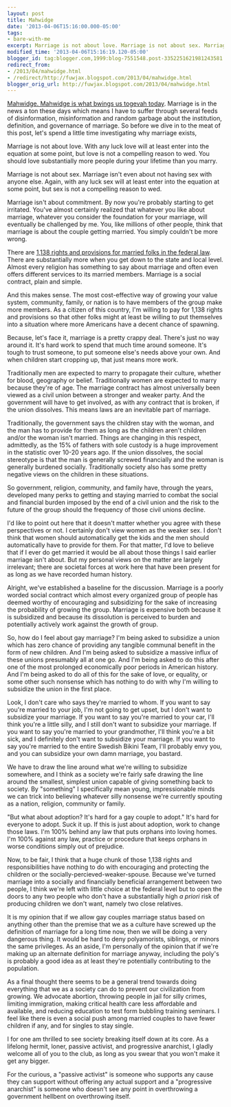 ```yaml
---
layout: post
title: Mahwidge
date: '2013-04-06T15:16:00.000-05:00'
tags: 
- bare-with-me
excerpt: Marriage is not about love. Marriage is not about sex. Marriage is not about commitment.
modified_time: '2013-04-06T15:16:19.120-05:00'
blogger_id: tag:blogger.com,1999:blog-7551548.post-3352251621981243581
redirect_from: 
- /2013/04/mahwidge.html
- /redirect/http://fuwjax.blogspot.com/2013/04/mahwidge.html
blogger_orig_url: http://fuwjax.blogspot.com/2013/04/mahwidge.html
---
```


[Mahwidge. Mahwidge is what bwings us togevah today](http://www.youtube.com/watch?v=Sbqv3MwwVd8 "Princess Bride"). Marriage is in the news a ton these days which means I have to suffer through several feeds of disinformation, misinformation and random garbage about the institution, definition, and governance of marriage. So before we dive in to the meat of this post, let's spend a little time investigating why marriage exists,

Marriage is not about love. With any luck love will at least enter into the equation at some point, but love is not a compelling reason to wed. You should love substantially more people during your lifetime than you marry.

Marriage is not about sex. Marriage isn't even about not having sex with anyone else. Again, with any luck sex will at least enter into the equation at some point, but sex is not a compelling reason to wed.

Marriage isn't about commitment. By now you're probably starting to get irritated. You've almost certainly realized that whatever you like about marriage, whatever you consider the foundation for your marriage, will eventually be challenged by me. You, like millions of other people, think that marriage is about the couple getting married. You simply couldn't be more wrong.

There are [1,138 rights and provisions for married folks in the federal law](http://en.wikipedia.org/wiki/Rights_and_responsibilities_of_marriages_in_the_United_States "wikipedia"). There are substantially more when you get down to the state and local level. Almost every religion has something to say about marriage and often even offers different services to its married members. Marriage is a social contract, plain and simple.

And this makes sense. The most cost-effective way of growing your value system, community, family, or nation is to have members of the group make more members. As a citizen of this country, I'm willing to pay for 1,138 rights and provisions so that other folks might at least be willing to put themselves into a situation where more Americans have a decent chance of spawning.

Because, let's face it, marriage is a pretty crappy deal. There's just no way around it. It's hard work to spend that much time around someone. It's tough to trust someone, to put someone else's needs above your own. And when children start cropping up, that just means more work.

Traditionally men are expected to marry to propagate their culture, whether for blood, geography or belief. Traditionally women are expected to marry because they're of age. The marriage contract has almost universally been viewed as a civil union between a stronger and weaker party. And the government will have to get involved, as with any contract that is broken, if the union dissolves. This means laws are an inevitable part of marriage.

Traditionally, the government says the children stay with the woman, and the man has to provide for them as long as the children aren't children and/or the woman isn't married. Things are changing in this respect, admittedly, as the 15% of fathers with sole custody is a huge improvement in the statistic over 10-20 years ago. If the union dissolves, the social stereotype is that the man is generally screwed financially and the woman is generally burdened socially. Traditionally society also has some pretty negative views on the children in these situations.

So government, religion, community, and family have, through the years, developed many perks to getting and staying married to combat the social and financial burden imposed by the end of a civil union and the risk to the future of the group should the frequency of those civil unions decline.

I'd like to point out here that it doesn't matter whether you agree with these perspectives or not. I certainly don't view women as the weaker sex. I don't think that women should automatically get the kids and the men should automatically have to provide for them. For that matter, I'd love to believe that if I ever do get married it would be all about those things I said earlier marriage isn't about. But my personal views on the matter are largely irrelevant; there are societal forces at work here that have been present for as long as we have recorded human history.

Alright, we've established a baseline for the discussion. Marriage is a poorly worded social contract which almost every organized group of people has deemed worthy of encouraging and subsidizing for the sake of increasing the probability of growing the group. Marriage is expensive both because it is subsidized and because its dissolution is perceived to burden and potentially actively work against the growth of group.

So, how do I feel about gay marriage? I'm being asked to subsidize a union which has zero chance of providing any tangible communal benefit in the form of new children. And I'm being asked to subsidize a massive influx of these unions presumably all at one go. And I'm being asked to do this after one of the most prolonged economically poor periods in American history. And I'm being asked to do all of this for the sake of love, or equality, or some other such nonsense which has nothing to do with why I'm willing to subsidize the union in the first place.

Look, I don't care who says they're married to whom. If you want to say you're married to your job, I'm not going to get upset, but I don't want to subsidize your marriage. If you want to say you're married to your car, I'll think you're a little silly, and I still don't want to subsidize your marriage. If you want to say you're married to your grandmother, I'll think you're a bit sick, and I definitely don't want to subsidize your marriage. If you want to say you're married to the entire Swedish Bikini Team, I'll probably envy you, and you can subsidize your own damn marriage, you bastard.

We have to draw the line around what we're willing to subsidize somewhere, and I think as a society we're fairly safe drawing the line around the smallest, simplest union capable of giving something back to society. By "something" I specifically mean young, impressionable minds we can trick into believing whatever silly nonsense we're currently spouting as a nation, religion, community or family.

"But what about adoption? It's hard for a gay couple to adopt." It's hard for everyone to adopt. Suck it up. If this is just about adoption, work to change those laws. I'm 100% behind any law that puts orphans into loving homes. I'm 100% against any law, practice or procedure that keeps orphans in worse conditions simply out of prejudice.

Now, to be fair, I think that a huge chunk of those 1,138 rights and responsibilities have nothing to do with encouraging and protecting the children or the socially-percieved-weaker-spouse. Because we've turned marriage into a socially and financially beneficial arrangement between two people, I think we're left with little choice at the federal level but to open the doors to any two people who don't have a substantially high *a priori* risk of producing children we don't want, namely two close relatives.

It is my opinion that if we allow gay couples marriage status based on anything other than the premise that we as a culture have screwed up the definition of marriage for a long time now, then we will be doing a very dangerous thing. It would be hard to deny polyamorists, siblings, or minors the same privileges. As an aside, I'm personally of the opinion that if we're making up an alternate definition for marriage anyway, including the poly's is probably a good idea as at least they're potentially contributing to the population.

As a final thought there seems to be a general trend towards doing everything that we as a society can do to prevent our civilization from growing. We advocate abortion, throwing people in jail for silly crimes, limiting immigration, making critical health care less affordable and available, and reducing education to test form bubbling training seminars. I feel like there is even a social push among married couples to have fewer children if any, and for singles to stay single.

I for one am thrilled to see society breaking itself down at its core. As a lifelong hermit, loner, passive activist, and progressive anarchist, I gladly welcome all of you to the club, as long as you swear that you won't make it get any bigger.

For the curious, a "passive activist" is someone who supports any cause they can support without offering any actual support and a "progressive anarchist" is someone who doesn't see any point in overthrowing a government hellbent on overthrowing itself.